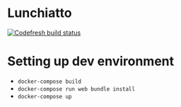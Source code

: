 # Lunchiatto

[![Codefresh build status]( https://g.codefresh.io/api/badges/build?repoOwner=lunchiatto&repoName=web&branch=master&pipelineName=web&accountName=kruszczynski_github&type=cf-2)]( https://g.codefresh.io/repositories/lunchiatto/web/builds?filter=trigger:build;branch:master;service:5958114794ad15000161c5f2~web)

# Setting up dev environment
- `docker-compose build`
- `docker-compose run web bundle install`
- `docker-compose up`
